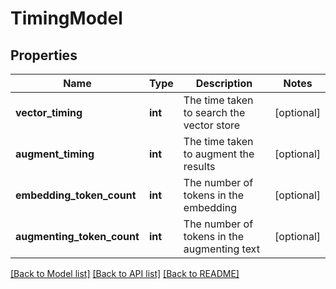 # TimingModel

## Properties
Name | Type | Description | Notes
------------ | ------------- | ------------- | -------------
**vector_timing** | **int** | The time taken to search the vector store | [optional] 
**augment_timing** | **int** | The time taken to augment the results | [optional] 
**embedding_token_count** | **int** | The number of tokens in the embedding | [optional] 
**augmenting_token_count** | **int** | The number of tokens in the augmenting text | [optional] 

[[Back to Model list]](../README.md#documentation-for-models) [[Back to API list]](../README.md#documentation-for-api-endpoints) [[Back to README]](../README.md)


